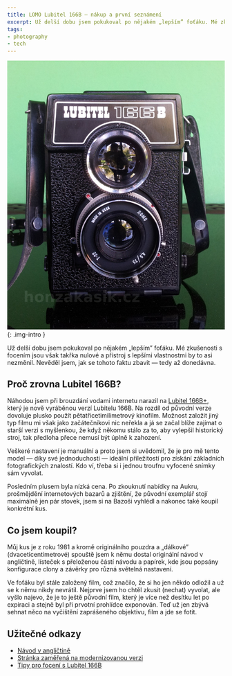 ```yaml
---
title: LOMO Lubitel 166B — nákup a první seznámení
excerpt: Už delší dobu jsem pokukoval po nějakém „lepším” foťáku. Mé zkušenosti s focením jsou však takřka nulové a přístroj s lepšími vlastnostmi by to asi nezměnil. Nevěděl jsem, jak se tohoto faktu zbavit — tedy až donedávna.
tags:
- photography
- tech
---
```


![Obrázek foťáku](/assets/images/2015-08-29-moje-nova-hracka_intro.jpg){: .img-intro }

Už delší dobu jsem pokukoval po nějakém „lepším” foťáku. Mé zkušenosti s focením jsou však takřka nulové a přístroj s lepšími vlastnostmi by to asi nezměnil. Nevěděl jsem, jak se tohoto faktu zbavit — tedy až donedávna.

## Proč zrovna Lubitel 166B?

Náhodou jsem při brouzdání vodami internetu narazil na [Lubitel 166B+](http://klasicke-fotoaparaty.heureka.cz/lomography-lubitel-166-plus/), který je nově vyráběnou verzí Lubitelu 166B. Na rozdíl od původní verze dovoluje plusko použít pětatřicetimilimetrový kinofilm. Možnost založit jiný typ filmu mi však jako začátečníkovi nic neřekla a já se začal blíže zajímat o starší verzi s myšlenkou, že když někomu stálo za to, aby vylepšil historický stroj, tak předloha přece nemusí být úplně k zahození.

Veškeré nastavení je manuální a proto jsem si uvědomil, že je pro mě tento model — díky své jednoduchosti — ideální příležitostí pro získání základních fotografických znalostí. Kdo ví, třeba si i jednou troufnu vyfocené snímky sám vyvolat.

Posledním plusem byla nízká cena. Po zkouknutí nabídky na Aukru, prošmějdění internetových bazarů a zjištění, že původní exemplář stojí maximálně jen pár stovek, jsem si na Bazoši vyhlédl a nakonec také koupil konkrétní kus.

## Co jsem  koupil?

Můj kus je z roku 1981 a kromě originálního pouzdra a „dálkové” (dvaceticentimetrové) spouště jsem k němu dostal originální návod v angličtině, lísteček s přeloženou částí návodu a papírek, kde jsou popsány konfigurace clony a závěrky pro různá světelná nastavení.

Ve foťáku byl stále založený film, což značilo, že si ho jen někdo odložil a už se k němu nikdy nevrátil. Nejprve jsem ho chtěl zkusit (nechat) vyvolat, ale vyšlo najevo, že je to ještě původní film, který je více než desítku let po expiraci a stejně byl při prvotní prohlídce exponován. Teď už jen zbývá sehnat něco na vyčištění zaprášeného objektivu, film a jde se fotit.

## Užitečné odkazy
* [Návod v angličtině](http://www.butkus.org/chinon/russian/lubitel-166b/lubitel-166b.htm)
* [Stránka zaměřená na modernizovanou verzi](http://microsites.lomography.com/lubitel166+/)
* [Tipy pro focení s Lubitel 166B](http://lubitel-resource.tripod.com/resource.html)
